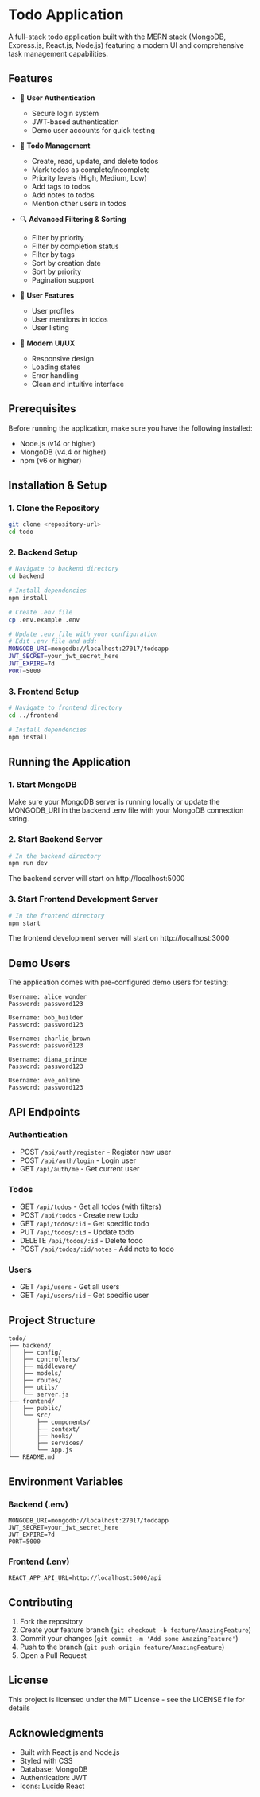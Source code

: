 # Todo Application

A full-stack todo application built with the MERN stack (MongoDB, Express.js, React.js, Node.js) featuring a modern UI and comprehensive task management capabilities.

## Features

- 🔐 **User Authentication**
  - Secure login system
  - JWT-based authentication
  - Demo user accounts for quick testing

- 📝 **Todo Management**
  - Create, read, update, and delete todos
  - Mark todos as complete/incomplete
  - Priority levels (High, Medium, Low)
  - Add tags to todos
  - Add notes to todos
  - Mention other users in todos

- 🔍 **Advanced Filtering & Sorting**
  - Filter by priority
  - Filter by completion status
  - Filter by tags
  - Sort by creation date
  - Sort by priority
  - Pagination support

- 👥 **User Features**
  - User profiles
  - User mentions in todos
  - User listing

- 💅 **Modern UI/UX**
  - Responsive design
  - Loading states
  - Error handling
  - Clean and intuitive interface

## Prerequisites

Before running the application, make sure you have the following installed:
- Node.js (v14 or higher)
- MongoDB (v4.4 or higher)
- npm (v6 or higher)

## Installation & Setup

### 1. Clone the Repository
```bash
git clone <repository-url>
cd todo
```

### 2. Backend Setup

```bash
# Navigate to backend directory
cd backend

# Install dependencies
npm install

# Create .env file
cp .env.example .env

# Update .env file with your configuration
# Edit .env file and add:
MONGODB_URI=mongodb://localhost:27017/todoapp
JWT_SECRET=your_jwt_secret_here
JWT_EXPIRE=7d
PORT=5000
```

### 3. Frontend Setup

```bash
# Navigate to frontend directory
cd ../frontend

# Install dependencies
npm install
```

## Running the Application

### 1. Start MongoDB
Make sure your MongoDB server is running locally or update the MONGODB_URI in the backend .env file with your MongoDB connection string.

### 2. Start Backend Server

```bash
# In the backend directory
npm run dev
```

The backend server will start on http://localhost:5000

### 3. Start Frontend Development Server

```bash
# In the frontend directory
npm start
```

The frontend development server will start on http://localhost:3000

## Demo Users

The application comes with pre-configured demo users for testing:

```
Username: alice_wonder
Password: password123

Username: bob_builder
Password: password123

Username: charlie_brown
Password: password123

Username: diana_prince
Password: password123

Username: eve_online
Password: password123
```

## API Endpoints

### Authentication
- POST `/api/auth/register` - Register new user
- POST `/api/auth/login` - Login user
- GET `/api/auth/me` - Get current user

### Todos
- GET `/api/todos` - Get all todos (with filters)
- POST `/api/todos` - Create new todo
- GET `/api/todos/:id` - Get specific todo
- PUT `/api/todos/:id` - Update todo
- DELETE `/api/todos/:id` - Delete todo
- POST `/api/todos/:id/notes` - Add note to todo

### Users
- GET `/api/users` - Get all users
- GET `/api/users/:id` - Get specific user

## Project Structure

```
todo/
├── backend/
│   ├── config/
│   ├── controllers/
│   ├── middleware/
│   ├── models/
│   ├── routes/
│   ├── utils/
│   └── server.js
├── frontend/
│   ├── public/
│   └── src/
│       ├── components/
│       ├── context/
│       ├── hooks/
│       ├── services/
│       └── App.js
└── README.md
```

## Environment Variables

### Backend (.env)
```
MONGODB_URI=mongodb://localhost:27017/todoapp
JWT_SECRET=your_jwt_secret_here
JWT_EXPIRE=7d
PORT=5000
```

### Frontend (.env)
```
REACT_APP_API_URL=http://localhost:5000/api
```

## Contributing

1. Fork the repository
2. Create your feature branch (`git checkout -b feature/AmazingFeature`)
3. Commit your changes (`git commit -m 'Add some AmazingFeature'`)
4. Push to the branch (`git push origin feature/AmazingFeature`)
5. Open a Pull Request

## License

This project is licensed under the MIT License - see the LICENSE file for details

## Acknowledgments

- Built with React.js and Node.js
- Styled with CSS
- Database: MongoDB
- Authentication: JWT
- Icons: Lucide React